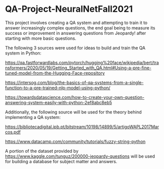 # QA-Project-NeuralNetFall2021

This project involves creating a QA system and attempting to train it to answer increasingly complex questions, the end goal being to measure its success or improvement in answering questions from Jeopardy! after starting with more basic questions.

The following 3 sources were used for ideas to build and train the QA system in Python:

https://qa.fastforwardlabs.com/pytorch/hugging%20face/wikipedia/bert/transformers/2020/05/19/Getting_Started_with_QA.html#Using-a-pre-fine-tuned-model-from-the-Hugging-Face-repository

https://intersog.com/blog/the-basics-of-qa-systems-from-a-single-function-to-a-pre-trained-nlp-model-using-python/

https://towardsdatascience.com/how-to-create-your-own-question-answering-system-easily-with-python-2ef8abc8eb5

Additionally, the following source will be used for the theory behind implementing a QA system:

https://bibliotecadigital.ipb.pt/bitstream/10198/14899/5/artigoWAPL2017Marcos.pdf

https://www.datacamp.com/community/tutorials/fuzzy-string-python

A portion of the dataset provided by https://www.kaggle.com/tunguz/200000-jeopardy-questions will be used for building a database for subject matter and answers.
